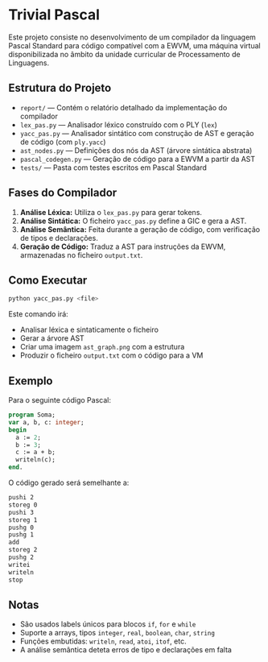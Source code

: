 # Trivial Pascal

Este projeto consiste no desenvolvimento de um compilador da linguagem Pascal Standard para código compatível com a EWVM, uma máquina virtual disponibilizada no âmbito da unidade curricular de Processamento de Linguagens.

## Estrutura do Projeto

- `report/` — Contém o relatório detalhado da implementação do compilador
- `lex_pas.py` — Analisador léxico construído com o PLY (`lex`)
- `yacc_pas.py` — Analisador sintático com construção de AST e geração de código (com `ply.yacc`)
- `ast_nodes.py` — Definições dos nós da AST (árvore sintática abstrata)
- `pascal_codegen.py` — Geração de código para a EWVM a partir da AST
- `tests/` — Pasta com testes escritos em Pascal Standard

## Fases do Compilador

1. **Análise Léxica:** Utiliza o `lex_pas.py` para gerar tokens.
2. **Análise Sintática:** O ficheiro `yacc_pas.py` define a GIC e gera a AST.
3. **Análise Semântica:** Feita durante a geração de código, com verificação de tipos e declarações.
4. **Geração de Código:** Traduz a AST para instruções da EWVM, armazenadas no ficheiro `output.txt`.

## Como Executar

```bash
python yacc_pas.py <file>
```

Este comando irá:
- Analisar léxica e sintaticamente o ficheiro
- Gerar a árvore AST
- Criar uma imagem `ast_graph.png` com a estrutura
- Produzir o ficheiro `output.txt` com o código para a VM

## Exemplo

Para o seguinte código Pascal:

```pascal
program Soma;
var a, b, c: integer;
begin
  a := 2;
  b := 3;
  c := a + b;
  writeln(c);
end.
```

O código gerado será semelhante a:

```bash
pushi 2
storeg 0
pushi 3
storeg 1
pushg 0
pushg 1
add
storeg 2
pushg 2
writei
writeln
stop
```

## Notas

- São usados labels únicos para blocos `if`, `for` e `while`
- Suporte a arrays, tipos `integer`, `real`, `boolean`, `char`, `string`
- Funções embutidas: `writeln`, `read`, `atoi`, `itof`, etc.
- A análise semântica deteta erros de tipo e declarações em falta

